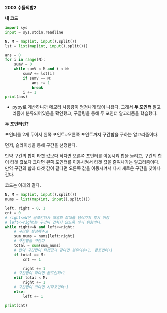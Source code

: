 __2003 수들의합2__



__내 코드__

```python
import sys
input = sys.stdin.readline

N, M = map(int, input().split())
lst = list(map(int, input().split()))

ans = 0
for i in range(N):
    sumV = 0
    while sumV < M and i < N:
        sumV += lst[i]
        if sumV == M:
            ans += 1
            break
        i += 1
print(ans)
```

- pypy로 계산하니까 메모리 사용량이 엄청나게 많이 나왔다. 그래서 __두 포인터__ 알고리즘에 분류되어있음을 확인했고, 구글링을 통해 두 포인터 알고리즘을 학습했다.



__두 포인터란?__

포인터를 2개 두어서 왼쪽 포인트~오른쪽 포인트까지 구간합을 구하는 알고리즘이다.

먼저, 슬라이싱을 통해 구간을 선정한다.

만약 구간의 합이 타겟 값보다 작다면 오른쪽 포인터를 이동시켜 합을 늘리고, 구간의 합이 타겟 값보다 크다면 왼쪽 포인터를 이동시켜서 타겟 값을 줄여나가는 알고리즘이다. 만약 구간의 합과 타겟 값이 같다면 오른쪽 값을 이동시켜서 다시 새로운 구간을 찾아나간다.



코드는 아래와 같다.



```python
N, M = map(int, input().split())
nums = list(map(int, input().split()))

left, right = 0, 1
cnt = 0
# right<=N은 끝포인터가 배열의 최대를 넘어가지 않기 위함
# left<=right는 구간이 겹치지 않도록 하기 위함이다.
while right<=N and left<=right:
	# 구간을 설정해주고
    sum_nums = nums[left:right]
    # 구간합을 구한다
    total = sum(sum_nums)
	# 만약 구간합이 타겟값과 같다면 경우의수+1, 끝포인터+1
    if total == M:
        cnt += 1

        right += 1
	# 구간합이 작다면 끝포인터+1
    elif total < M:
        right += 1
	# 구간합이 크다면 시작포인터+1
    else:
        left += 1

print(cnt)
```

